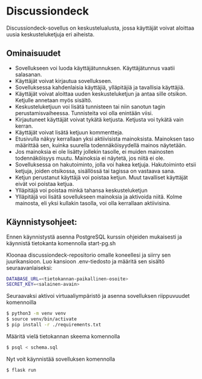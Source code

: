 # Discussiondeck

Discussiondeck-sovellus on keskustelualusta, jossa käyttäjät voivat aloittaa uusia keskusteluketjuja eri aiheista.


## Ominaisuudet

- Sovellukseen voi luoda käyttäjätunnuksen. Käyttäjätunnus vaatii salasanan.
- Käyttäjät voivat kirjautua sovellukseen.
- Sovelluksessa kahdenlaisia käyttäjiä, ylläpitäjiä ja tavallisia käyttäjiä.
- Käyttäjät voivat aloittaa uuden keskusteluketjun ja antaa sille otsikon. Ketjulle annetaan myös sisältö.
- Keskusteluketjuun voi lisätä tunnisteen tai niin sanotun tagin perustamisvaiheessa. Tunnisteita voi olla enintään viisi.
- Kirjautuneet käyttäjät voivat tykätä ketjusta. Ketjusta voi tykätä vain kerran.
- Käyttäjät voivat lisätä ketjuun kommentteja.
- Etusivulla näkyy kerrallaan yksi aktiivisista mainoksista. Mainoksen taso määrittää sen, kuinka suurella todennäköisyydellä mainos näytetään.
- Jos mainoksia ei ole lisätty jollekin tasolle, ei muiden mainosten todennäköisyys muutu. Mainoksia ei näytetä, jos niitä ei ole. 
- Sovelluksessa on hakutoiminto, jolla voi hakea ketjuja. Hakutoiminto etsii ketjuja, joiden otsikossa, sisällössä tai tagissa on vastaava sana.
- Ketjun perustanut käyttäjä voi poistaa ketjun. Muut tavalliset käyttäjät eivät voi poistaa ketjua.
- Ylläpitäjä voi poistaa minkä tahansa keskusteluketjun
- Ylläpitäjä voi lisätä sovellukseen mainoksia ja aktivoida niitä. Kolme mainosta, eli yksi kullakin tasolla, voi olla kerrallaan aktiivisina. 

## Käynnistysohjeet:
Ennen käynnistystä asenna PostgreSQL kurssin ohjeiden mukaisesti ja käynnistä tietokanta komennolla start-pg.sh

Kloonaa discussiondeck-repositorio omalle koneellesi ja siirry sen juurikansioon. Luo kansioon .env-tiedosto ja määritä sen sisältö seuraavanlaiseksi:

```bash
DATABASE_URL=<tietokannan-paikallinen-osoite>
SECRET_KEY=<salainen-avain>
```

Seuraavaksi aktivoi virtuaaliympäristö ja asenna sovelluksen riippuvuudet komennoilla

```bash
$ python3 -m venv venv
$ source venv/bin/activate
$ pip install -r ./requirements.txt
```

Määritä vielä tietokannan skeema komennolla

```bash
$ psql < schema.sql
```

Nyt voit käynnistää sovelluksen komennolla

```bash
$ flask run
```
